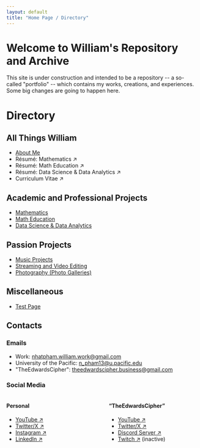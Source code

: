 ```yaml
---
layout: default
title: "Home Page / Directory"
---
```


# Welcome to William's Repository and Archive

This site is under construction and intended to be a repository -- a so-called "portfolio" -- which contains my works, creations, and experiences. Some big changes are going to happen here.

# Directory

## All Things William

* [About Me](./Content/AboutMe.html)
* Résumé: Mathematics &#x2197;
* Résumé: Math Education &#x2197;
* Résumé: Data Science & Data Analytics &#x2197;
* Curriculum Vitae &#x2197;

## Academic and Professional Projects

* [Mathematics](./Content/MainProjects/Mathematics/description.html)
* [Math Education](./Content/MainProjects/MathEducation/description.html)
* [Data Science & Data Analytics](./Content/MainProjects/DataScienceAnalytics/description.html)

## Passion Projects

* [Music Projects](./Content/PassionProjects/Music/description.html)
* [Streaming and Video Editing](./Content/PassionProjects/StreamingEditing/description.html)
* [Photography (Photo Galleries)](./Content/PassionProjects/Photography/description.html)

## Miscellaneous

* [Test Page](./Content/TestingMaterials/test.html)

## Contacts

### Emails

* Work: <nhatpham.william.work@gmail.com>
* University of the Pacific: <n_pham13@u.pacific.edu>
* "TheEdwardsCipher": <theedwardscipher.business@gmail.com>

### Social Media

<div style="display: flex; gap: 2rem;">

  <div style="flex: 1;">
    <h4>Personal</h4>
    <p>
      <ul>
        <li> <a href="https://youtube.com/@TheOtherCiphbruh" target="_blank" rel="noopener noreferrer">YouTube &#x2197;</a> </li>
        <li> <a href="https://x.com/YeOtherCiphbruh" target="_blank" rel="noopener noreferrer">Twitter/X &#x2197;</a> </li>
        <li> <a href="https://www.instagram.com/theedwardscipher/" target="_blank" rel="noopener noreferrer">Instagram &#x2197;</a> </li>
        <li> <a href="https://www.linkedin.com/in/nhatpham-theedwardscipher/" target="_blank" rel="noopener noreferrer">LinkedIn &#x2197;</a> </li>
      </ul>
    </p>
  </div>

  <div style="flex: 1;">
    <h4> &#8220;TheEdwardsCipher&#8221;</h4> <!-- Curly quotation marks are used in HTML sections. -->
    <p>
      <ul>
        <li> <a href="https://youtube.com/@TheEdwardsCipher" target="_blank" rel="noopener noreferrer">YouTube &#x2197;</a> </li>
        <li> <a href="https://x.com/YeEdwardsCipher" target="_blank" rel="noopener noreferrer">Twitter/X &#x2197;</a> </li>
        <li> <a href="https://discord.gg/9eeMxgU5Gq" target="_blank" rel="noopener noreferrer">Discord Server &#x2197;</a> </li>
        <li> <a href="https://www.twitch.tv/theedwardscipher" target="_blank" rel="noopener noreferrer">Twitch &#x2197;</a> (inactive) </li>
      </ul>
    </p>
  </div>

</div>
